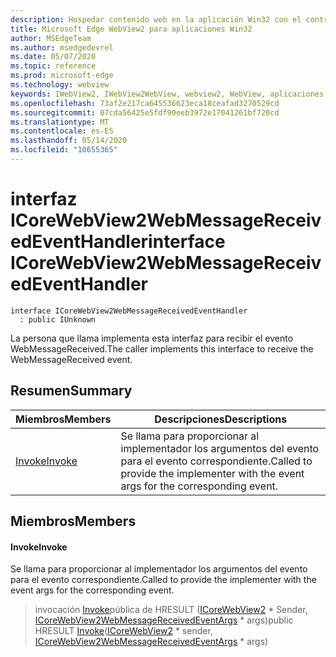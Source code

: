 ```yaml
---
description: Hospedar contenido web en la aplicación Win32 con el control Microsoft Edge WebView2
title: Microsoft Edge WebView2 para aplicaciones Win32
author: MSEdgeTeam
ms.author: msedgedevrel
ms.date: 05/07/2020
ms.topic: reference
ms.prod: microsoft-edge
ms.technology: webview
keywords: IWebView2, IWebView2WebView, webview2, WebView, aplicaciones Win32, Win32, Edge, ICoreWebView2, ICoreWebView2Controller, control de explorador, HTML Edge
ms.openlocfilehash: 73af2e217ca645536623eca18ceafad3270529cd
ms.sourcegitcommit: 07cda56425e5fdf90eeb3972e17041261bf720cd
ms.translationtype: MT
ms.contentlocale: es-ES
ms.lasthandoff: 05/14/2020
ms.locfileid: "10655365"
---
```

# <span data-ttu-id="9725e-104">interfaz ICoreWebView2WebMessageReceivedEventHandler</span><span class="sxs-lookup"><span data-stu-id="9725e-104">interface ICoreWebView2WebMessageReceivedEventHandler</span></span> 

```
interface ICoreWebView2WebMessageReceivedEventHandler
  : public IUnknown
```

<span data-ttu-id="9725e-105">La persona que llama implementa esta interfaz para recibir el evento WebMessageReceived.</span><span class="sxs-lookup"><span data-stu-id="9725e-105">The caller implements this interface to receive the WebMessageReceived event.</span></span>

## <span data-ttu-id="9725e-106">Resumen</span><span class="sxs-lookup"><span data-stu-id="9725e-106">Summary</span></span>

 <span data-ttu-id="9725e-107">Miembros</span><span class="sxs-lookup"><span data-stu-id="9725e-107">Members</span></span>                        | <span data-ttu-id="9725e-108">Descripciones</span><span class="sxs-lookup"><span data-stu-id="9725e-108">Descriptions</span></span>
--------------------------------|---------------------------------------------
[<span data-ttu-id="9725e-109">Invoke</span><span class="sxs-lookup"><span data-stu-id="9725e-109">Invoke</span></span>](#invoke) | <span data-ttu-id="9725e-110">Se llama para proporcionar al implementador los argumentos del evento para el evento correspondiente.</span><span class="sxs-lookup"><span data-stu-id="9725e-110">Called to provide the implementer with the event args for the corresponding event.</span></span>

## <span data-ttu-id="9725e-111">Miembros</span><span class="sxs-lookup"><span data-stu-id="9725e-111">Members</span></span>

#### <span data-ttu-id="9725e-112">Invoke</span><span class="sxs-lookup"><span data-stu-id="9725e-112">Invoke</span></span> 

<span data-ttu-id="9725e-113">Se llama para proporcionar al implementador los argumentos del evento para el evento correspondiente.</span><span class="sxs-lookup"><span data-stu-id="9725e-113">Called to provide the implementer with the event args for the corresponding event.</span></span>

> <span data-ttu-id="9725e-114">invocación [Invoke](#invoke)pública de HRESULT ([ICoreWebView2](icorewebview2.md) \* Sender, [ICoreWebView2WebMessageReceivedEventArgs](icorewebview2webmessagereceivedeventargs.md) \* args)</span><span class="sxs-lookup"><span data-stu-id="9725e-114">public HRESULT [Invoke](#invoke)([ICoreWebView2](icorewebview2.md) \* sender, [ICoreWebView2WebMessageReceivedEventArgs](icorewebview2webmessagereceivedeventargs.md) \* args)</span></span>

